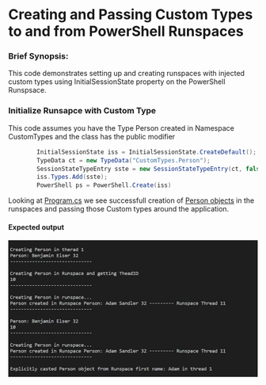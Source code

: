 # Creating and Passing Custom Types to and from PowerShell Runspaces

### Brief Synopsis:
This code demonstrates setting up and creating runspaces with injected custom types using InitialSessionState property on the PowerShell Runspsace.

### Initialize Runsapce with Custom Type
This code assumes you have the Type Person created in Namespace CustomTypes and the class has the public modifier 
```C#
        InitialSessionState iss = InitialSessionState.CreateDefault();
        TypeData ct = new TypeData("CustomTypes.Person");
        SessionStateTypeEntry sste = new SessionStateTypeEntry(ct, false);
        iss.Types.Add(sste);
        PowerShell ps = PowerShell.Create(iss)
```
Looking at [Program.cs](./Program.cs) we see successfull creation of [Person objects](./People) in the runspaces and passing those Custom types around the application.

#### Expected output
![alt text](./output.jpg)